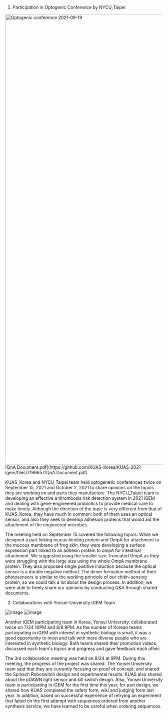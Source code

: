 1. Participation in Optogenic Conference by NYCU_Taipei

<img width="1440" alt="Optogenic conference 2021-09-19 " src="https://user-images.githubusercontent.com/87188354/134100568-8c23b3ff-92c9-4535-8486-e69cb1a30e22.png">
[QnA Document.pdf](https://github.com/KUAS-Korea/KUAS-2021-igem/files/7199657/QnA.Document.pdf)


KUAS_Korea and NYCU_Taipei team held optogenetic conferences twice on September 15, 2021 and October 2, 2021 to share opinions on the topics they are working on and parts they manufacture. The NYCU_Taipei team is developing an effective a thrombosis risk detection system in 2021 iGEM and dealing with gene-engineered probiotics to provide medical care to make timely. Although the direction of the topic is very different from that of KUAS_Korea, they have much in common: both of them uses an optical sensor, and also they seek to develop adhesion proteins that would aid the attachment of the engineered microbes.

The meeting held on September 15 covered the following topics: While we designed a part linking mucus binding protein and OmpA for attachment to the mucous membrane of frog skin, they were developing a surface expression part linked to an adhesin protein to ompA for intestinal attachment. We suggested using the smaller size Truncated OmpA as they were struggling with the large size using the whole OmpA membrane protein. They also proposed single positive induction because the optical sensor is a double negative method. The dimer formation method of their photosensors is similar to the working principle of our chitin-sensing protein, so we could talk a lot about the design process. In addition, we were able to freely share our opinions by conducting Q&A through shared documents.



2. Collaborations with Yonsei-University iGEM Team

![image](https://user-images.githubusercontent.com/87228507/133252583-9b0ee443-e19d-4a0f-8c4e-befdaab44c04.png)
![image](https://user-images.githubusercontent.com/87228507/135709367-846c0a6c-bbf2-46a3-b4c8-24501d08054f.png)

Another iGEM participating team in Korea, Yonsei University, collaborated twice on 7/24 10PM and 8/8 9PM. As the number of Korean teams participating in iGEM with interest in synthetic biology is small, it was a good opportunity to meet and talk with more diverse people who are interested in synthetic biology. Both teams shared their promotion videos, discussed each team's topics and progress and gave feedback each other.

The 3rd collaboration meeting was held on 9/24 at 9PM. During this meeting, the progress of the project was shared. The Yonsei University team said that they are currently focusing on proof of concept, and shared the Spinach Roboswitch design and experimental results. KUAS also shared about the pDAWN light sensor and kill switch design. Also, Yonsei University team is participating in iGEM for the first time this year, for part design, we shared how KUAS completed the safety form,  wiki and judging form last year. In addition, based on successful experience of retrying an experiment that failed on the first attempt with sequences ordered from another synthesis service, we have learned to be careful when ordering sequences.


